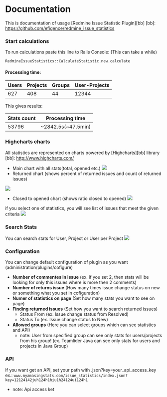 # Documentation

This is documentation of usage [Redmine Issue Statistic Plugin][bb]
[bb]: https://github.com/efigence/redmine_issue_statistics


### Start calculations

To run calculations paste this line to Rails Console: (This can take a while)

`RedmineIssueStatistics::CalculateStatistic.new.calculate`

#### Processing time:


Users | Projects | Groups | User-Projects
------|----------|--------|--------------
627|408|44|12344

This gives results:

Stats count | Processing time
------------|----------------
53796|~2842.5s(~47.5min)

### Highcharts charts

All statistics are represented on charts powered by [Highcharts][bb] library
[bb]: http://www.highcharts.com/ 
* Main chart with all stats(total, opened etc.)
![](https://raw.githubusercontent.com/efigence/redmine_plugins_cdn/master/PIC/issue_statistics/main_chart.png)
* Returned chart (shows percent of returned issues and count of returned issues)

![](https://raw.githubusercontent.com/efigence/redmine_plugins_cdn/master/PIC/issue_statistics/returned.png)
* Closed to opened chart (shows ratio closed to opened)
![](https://raw.githubusercontent.com/efigence/redmine_plugins_cdn/master/PIC/issue_statistics/opened_closed.png)

if you select one of statistics, you will see list of issues that meet the given criteria
![](https://raw.githubusercontent.com/efigence/redmine_plugins_cdn/master/PIC/issue_statistics/issue_list_closed.png)

### Search Stats

You can search stats for User, Project or User per Project
![](https://raw.githubusercontent.com/efigence/redmine_plugins_cdn/master/PIC/issue_statistics/search.png)

### Configuration

  You can change default configuration of plugin as you want (administration/plugins/cofigure)
  * **Number of commentes in issue** (ex. if you set 2, then stats will be looking for only this issues where is more then 2 comments)
  * **Number of returns issue** (How many times issue change status on new or something what you set in cofiguration)
  * **Numer of statistics on page** (Set how many stats you want to see on page)
  * **Finding returned issues** (Set how you want to search returned issues)
    * Status From (ex. Issue change status from Resolved)
    * Status To (ex. Issue change status to New)
  * **Allowed groups** (Here you can select groups which can see statistics and API)
    * note: User from specified group can see only stats for users/projects from his group!
    (ex. Teamlider Java can see only stats for users and projects in Java Group)

### API

  If you want get an API, set your path with .json?key=your_api_access_key
  ex.: `www.myamasingstats.com/issue_statistics/index.json?key=12124142juh124h1hiu1h24124ui124h1`
  * note: Api access ket
